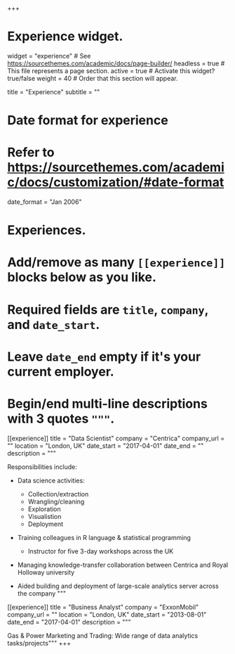 +++
# Experience widget.
widget = "experience"  # See https://sourcethemes.com/academic/docs/page-builder/
headless = true  # This file represents a page section.
active = true  # Activate this widget? true/false
weight = 40  # Order that this section will appear.

title = "Experience"
subtitle = ""

# Date format for experience
#   Refer to https://sourcethemes.com/academic/docs/customization/#date-format
date_format = "Jan 2006"

# Experiences.
#   Add/remove as many `[[experience]]` blocks below as you like.
#   Required fields are `title`, `company`, and `date_start`.
#   Leave `date_end` empty if it's your current employer.
#   Begin/end multi-line descriptions with 3 quotes `"""`.
[[experience]]
  title = "Data Scientist"
  company = "Centrica"
  company_url = ""
  location = "London, UK"
  date_start = "2017-04-01"
  date_end = ""
  description = """
  
  Responsibilities include:
  
  * Data science activities:  
  
      + Collection/extraction
      + Wrangling/cleaning
      + Exploration
      + Visualistion
      + Deployment

  * Training colleagues in R language & statistical programming
  
      + Instructor for five 3-day workshops across the UK
    
  * Managing knowledge-transfer collaboration between Centrica and Royal Holloway university 
  
  * Aided building and deployment of large-scale analytics server across the company
  """

[[experience]]
  title = "Business Analyst"
  company = "ExxonMobil"
  company_url = ""
  location = "London, UK"
  date_start = "2013-08-01"
  date_end = "2017-04-01"
  description = """
  
  Gas & Power Marketing and Trading: Wide range of data analytics tasks/projects"""
+++
